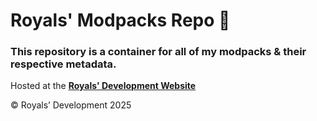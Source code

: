 # Royals' Modpacks Repo :briefcase:

### This repository is a container for all of my modpacks & their respective metadata.

Hosted at the **[Royals' Development Website](https://frvrroyals.github.io/modpacks.html)**

© Royals’ Development 2025


